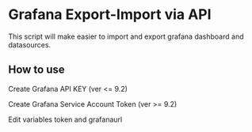 
# Grafana Export-Import via API
This script will make easier to import and export grafana dashboard and datasources.




## How to use

Create Grafana API KEY (ver <= 9.2)

Create Grafana Service Account Token (ver >= 9.2)

Edit variables token and grafanaurl

